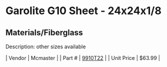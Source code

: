 # Garolite G10 Sheet - 24x24x1/8
## Materials/Fiberglass
Description: 	other sizes available 

| Vendor | Mcmaster | 
| Part # | [9910T22](http://www.mcmaster.com/) | 
| Unit Price | $63.99 | 
